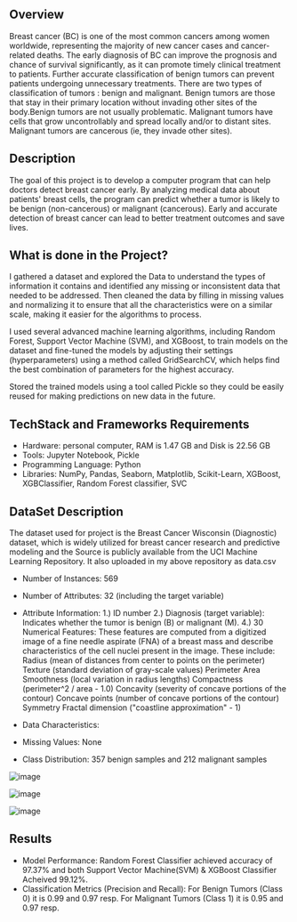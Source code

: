 ## Overview
Breast cancer (BC) is one of the most common cancers among women worldwide, representing the majority of new cancer cases and cancer-related deaths.
The early diagnosis of BC can improve the prognosis and chance of survival significantly, as it can promote timely clinical treatment to patients. Further accurate classification of benign tumors can prevent patients undergoing unnecessary treatments.
There are two types of classification of tumors : benign and malignant. Benign tumors are those that stay in their primary location without invading other sites of the body.Benign tumors are not usually problematic. Malignant tumors have cells that grow uncontrollably and spread locally and/or to distant sites. Malignant tumors are cancerous (ie, they invade other sites).

## Description
The goal of this project is to develop a computer program that can help doctors detect breast cancer early. By analyzing medical data about patients' breast cells, the program can predict whether a tumor is likely to be benign (non-cancerous) or malignant (cancerous). Early and accurate detection of breast cancer can lead to better treatment outcomes and save lives.

## What is done in the Project?
I gathered a dataset and explored the Data to understand the types of information it contains and identified any missing or inconsistent data that needed to be addressed. Then
cleaned the data by filling in missing values and normalizing it to ensure that all the characteristics were on a similar scale, making it easier for the algorithms to process.

I used several advanced machine learning algorithms, including Random Forest, Support Vector Machine (SVM), and XGBoost, to train models on the dataset and fine-tuned the models by adjusting their settings (hyperparameters) using a method called GridSearchCV, which helps find the best combination of parameters for the highest accuracy.

Stored the trained models using a tool called Pickle so they could be easily reused for making predictions on new data in the future.

## TechStack and Frameworks Requirements
- Hardware: personal computer, RAM is 1.47 GB and Disk is 22.56 GB
- Tools: Jupyter Notebook, Pickle
- Programming Language: Python
- Libraries:  NumPy, Pandas, Seaborn, Matplotlib, Scikit-Learn, XGBoost, XGBClassifier, Random Forest classifier, SVC

## DataSet Description
The dataset used for project is the Breast Cancer Wisconsin (Diagnostic) dataset, which is widely utilized for breast cancer research and predictive modeling and the Source is publicly available from the UCI Machine Learning Repository. It also uploaded in my above repository as data.csv
- Number of Instances: 569
- Number of Attributes: 32 (including the target variable)
- Attribute Information:
1.) ID number
2.) Diagnosis (target variable): Indicates whether the tumor is benign (B) or malignant (M).
4.) 30 Numerical Features: These features are computed from a digitized image of a fine needle aspirate (FNA) of a breast mass and describe characteristics of the cell nuclei present in the image. These include:
Radius (mean of distances from center to points on the perimeter)
Texture (standard deviation of gray-scale values)
Perimeter
Area
Smoothness (local variation in radius lengths)
Compactness (perimeter^2 / area - 1.0)
Concavity (severity of concave portions of the contour)
Concave points (number of concave portions of the contour)
Symmetry
Fractal dimension ("coastline approximation" - 1)

- Data Characteristics:
- Missing Values: None
- Class Distribution: 357 benign samples and 212 malignant samples

![image](https://github.com/user-attachments/assets/13358ea9-e406-47ae-ac8a-7dbcc51ec1ec)

![image](https://github.com/user-attachments/assets/7d5c0b0b-2b3e-4b45-8c30-c0bf8f7e1f5e)

![image](https://github.com/user-attachments/assets/a2dbfc91-683e-4575-a865-337efd58b8b2)

## Results
- Model Performance: Random Forest Classifier achieved accuracy of 97.37% and both Support Vector Machine(SVM) & XGBoost Classifier Acheived 99.12%.
- Classification Metrics (Precision and Recall):
  For Benign Tumors (Class 0) it is 0.99 and 0.97 resp.
  For Malignant Tumors (Class 1) it is 0.95 and 0.97 resp.
